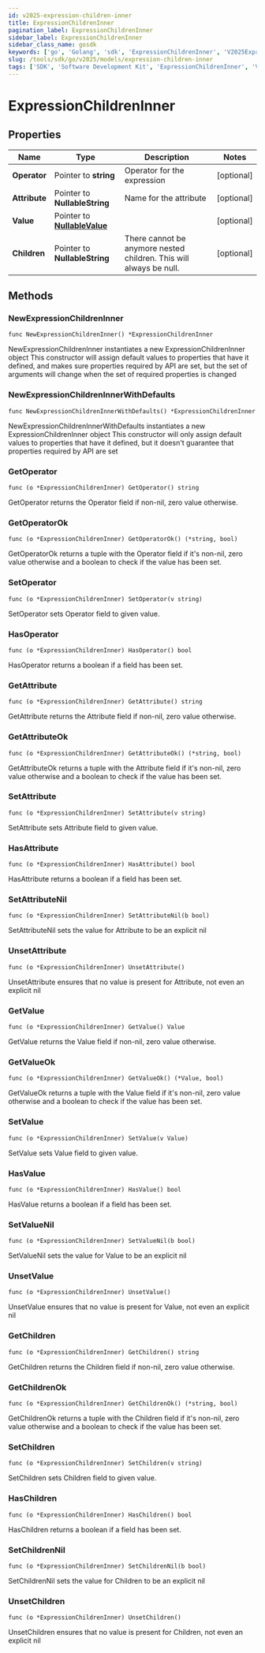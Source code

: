 ```yaml
---
id: v2025-expression-children-inner
title: ExpressionChildrenInner
pagination_label: ExpressionChildrenInner
sidebar_label: ExpressionChildrenInner
sidebar_class_name: gosdk
keywords: ['go', 'Golang', 'sdk', 'ExpressionChildrenInner', 'V2025ExpressionChildrenInner'] 
slug: /tools/sdk/go/v2025/models/expression-children-inner
tags: ['SDK', 'Software Development Kit', 'ExpressionChildrenInner', 'V2025ExpressionChildrenInner']
---
```


# ExpressionChildrenInner

## Properties

Name | Type | Description | Notes
------------ | ------------- | ------------- | -------------
**Operator** | Pointer to **string** | Operator for the expression | [optional] 
**Attribute** | Pointer to **NullableString** | Name for the attribute | [optional] 
**Value** | Pointer to [**NullableValue**](value) |  | [optional] 
**Children** | Pointer to **NullableString** | There cannot be anymore nested children. This will always be null. | [optional] 

## Methods

### NewExpressionChildrenInner

`func NewExpressionChildrenInner() *ExpressionChildrenInner`

NewExpressionChildrenInner instantiates a new ExpressionChildrenInner object
This constructor will assign default values to properties that have it defined,
and makes sure properties required by API are set, but the set of arguments
will change when the set of required properties is changed

### NewExpressionChildrenInnerWithDefaults

`func NewExpressionChildrenInnerWithDefaults() *ExpressionChildrenInner`

NewExpressionChildrenInnerWithDefaults instantiates a new ExpressionChildrenInner object
This constructor will only assign default values to properties that have it defined,
but it doesn't guarantee that properties required by API are set

### GetOperator

`func (o *ExpressionChildrenInner) GetOperator() string`

GetOperator returns the Operator field if non-nil, zero value otherwise.

### GetOperatorOk

`func (o *ExpressionChildrenInner) GetOperatorOk() (*string, bool)`

GetOperatorOk returns a tuple with the Operator field if it's non-nil, zero value otherwise
and a boolean to check if the value has been set.

### SetOperator

`func (o *ExpressionChildrenInner) SetOperator(v string)`

SetOperator sets Operator field to given value.

### HasOperator

`func (o *ExpressionChildrenInner) HasOperator() bool`

HasOperator returns a boolean if a field has been set.

### GetAttribute

`func (o *ExpressionChildrenInner) GetAttribute() string`

GetAttribute returns the Attribute field if non-nil, zero value otherwise.

### GetAttributeOk

`func (o *ExpressionChildrenInner) GetAttributeOk() (*string, bool)`

GetAttributeOk returns a tuple with the Attribute field if it's non-nil, zero value otherwise
and a boolean to check if the value has been set.

### SetAttribute

`func (o *ExpressionChildrenInner) SetAttribute(v string)`

SetAttribute sets Attribute field to given value.

### HasAttribute

`func (o *ExpressionChildrenInner) HasAttribute() bool`

HasAttribute returns a boolean if a field has been set.

### SetAttributeNil

`func (o *ExpressionChildrenInner) SetAttributeNil(b bool)`

 SetAttributeNil sets the value for Attribute to be an explicit nil

### UnsetAttribute
`func (o *ExpressionChildrenInner) UnsetAttribute()`

UnsetAttribute ensures that no value is present for Attribute, not even an explicit nil
### GetValue

`func (o *ExpressionChildrenInner) GetValue() Value`

GetValue returns the Value field if non-nil, zero value otherwise.

### GetValueOk

`func (o *ExpressionChildrenInner) GetValueOk() (*Value, bool)`

GetValueOk returns a tuple with the Value field if it's non-nil, zero value otherwise
and a boolean to check if the value has been set.

### SetValue

`func (o *ExpressionChildrenInner) SetValue(v Value)`

SetValue sets Value field to given value.

### HasValue

`func (o *ExpressionChildrenInner) HasValue() bool`

HasValue returns a boolean if a field has been set.

### SetValueNil

`func (o *ExpressionChildrenInner) SetValueNil(b bool)`

 SetValueNil sets the value for Value to be an explicit nil

### UnsetValue
`func (o *ExpressionChildrenInner) UnsetValue()`

UnsetValue ensures that no value is present for Value, not even an explicit nil
### GetChildren

`func (o *ExpressionChildrenInner) GetChildren() string`

GetChildren returns the Children field if non-nil, zero value otherwise.

### GetChildrenOk

`func (o *ExpressionChildrenInner) GetChildrenOk() (*string, bool)`

GetChildrenOk returns a tuple with the Children field if it's non-nil, zero value otherwise
and a boolean to check if the value has been set.

### SetChildren

`func (o *ExpressionChildrenInner) SetChildren(v string)`

SetChildren sets Children field to given value.

### HasChildren

`func (o *ExpressionChildrenInner) HasChildren() bool`

HasChildren returns a boolean if a field has been set.

### SetChildrenNil

`func (o *ExpressionChildrenInner) SetChildrenNil(b bool)`

 SetChildrenNil sets the value for Children to be an explicit nil

### UnsetChildren
`func (o *ExpressionChildrenInner) UnsetChildren()`

UnsetChildren ensures that no value is present for Children, not even an explicit nil

